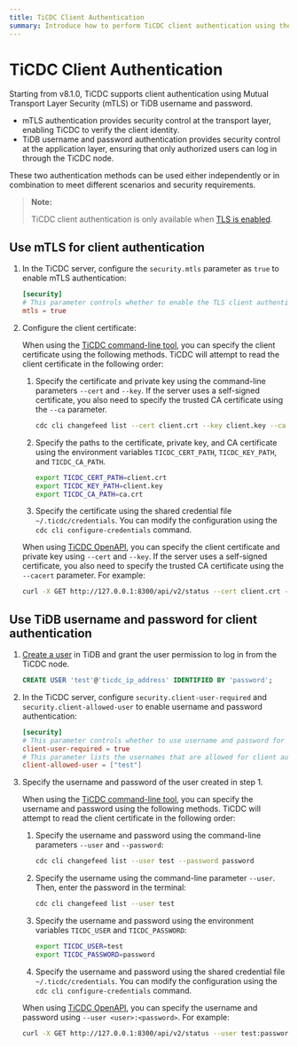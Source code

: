 ```yaml
---
title: TiCDC Client Authentication
summary: Introduce how to perform TiCDC client authentication using the command-line tool or OpenAPI.
---
```


# TiCDC Client Authentication

Starting from v8.1.0, TiCDC supports client authentication using Mutual Transport Layer Security (mTLS) or TiDB username and password. 

- mTLS authentication provides security control at the transport layer, enabling TiCDC to verify the client identity.
- TiDB username and password authentication provides security control at the application layer, ensuring that only authorized users can log in through the TiCDC node.

These two authentication methods can be used either independently or in combination to meet different scenarios and security requirements. 

> **Note:**
>
> TiCDC client authentication is only available when [TLS is enabled](/enable-tls-between-clients-and-servers.md).

## Use mTLS for client authentication

1. In the TiCDC server, configure the `security.mtls` parameter as `true` to enable mTLS authentication:

    ```toml
    [security]
    # This parameter controls whether to enable the TLS client authentication. The default value is false.
    mtls = true
    ```

2. Configure the client certificate:

    <SimpleTab groupId="cdc">
    <div label="TiCDC command-line tool" value="cdc-cli">

    When using the [TiCDC command-line tool](/ticdc/ticdc-manage-changefeed.md), you can specify the client certificate using the following methods. TiCDC will attempt to read the client certificate in the following order:

    1. Specify the certificate and private key using the command-line parameters `--cert` and `--key`. If the server uses a self-signed certificate, you also need to specify the trusted CA certificate using the `--ca` parameter.

        ```bash
        cdc cli changefeed list --cert client.crt --key client.key --ca ca.crt
        ```

    2. Specify the paths to the certificate, private key, and CA certificate using the environment variables `TICDC_CERT_PATH`, `TICDC_KEY_PATH`, and `TICDC_CA_PATH`.

        ```bash
        export TICDC_CERT_PATH=client.crt
        export TICDC_KEY_PATH=client.key
        export TICDC_CA_PATH=ca.crt
        ```

    3. Specify the certificate using the shared credential file `~/.ticdc/credentials`. You can modify the configuration using the `cdc cli configure-credentials` command.

    </div>

    <div label="TiCDC OpenAPI" value="cdc-api">

    When using [TiCDC OpenAPI](/ticdc/ticdc-open-api-v2.md), you can specify the client certificate and private key using `--cert` and `--key`. If the server uses a self-signed certificate, you also need to specify the trusted CA certificate using the `--cacert` parameter. For example:

    ```bash
    curl -X GET http://127.0.0.1:8300/api/v2/status --cert client.crt --key client.key --cacert ca.crt
    ```

    </div>
    </SimpleTab>

## Use TiDB username and password for client authentication

1. [Create a user](/sql-statements/sql-statement-create-user.md) in TiDB and grant the user permission to log in from the TiCDC node.

    ```sql
    CREATE USER 'test'@'ticdc_ip_address' IDENTIFIED BY 'password';
    ```

2. In the TiCDC server, configure `security.client-user-required` and `security.client-allowed-user` to enable username and password authentication:

    ```toml
    [security]
    # This parameter controls whether to use username and password for client authentication. The default value is false.
    client-user-required = true
    # This parameter lists the usernames that are allowed for client authentication. Authentication requests with usernames not in this list will be rejected. The default value is null.
    client-allowed-user = ["test"]
    ```

3. Specify the username and password of the user created in step 1.

    <SimpleTab groupId="cdc">
    <div label="TiCDC command-line tool" value="cdc-cli">

    When using the [TiCDC command-line tool](/ticdc/ticdc-manage-changefeed.md), you can specify the username and password using the following methods. TiCDC will attempt to read the client certificate in the following order:

    1. Specify the username and password using the command-line parameters `--user` and `--password`:

        ```bash
        cdc cli changefeed list --user test --password password
        ```

    2. Specify the username using the command-line parameter `--user`. Then, enter the password in the terminal:

        ```bash
        cdc cli changefeed list --user test
        ```

    3. Specify the username and password using the environment variables `TICDC_USER` and `TICDC_PASSWORD`:

        ```bash
        export TICDC_USER=test
        export TICDC_PASSWORD=password
        ```

    4. Specify the username and password using the shared credential file  `~/.ticdc/credentials`. You can modify the configuration using the `cdc cli configure-credentials` command.

    </div>

    <div label="TiCDC OpenAPI" value="cdc-api">

    When using [TiCDC OpenAPI](/ticdc/ticdc-open-api-v2.md), you can specify the username and password using `--user <user>:<password>`. For example:

    ```bash
    curl -X GET http://127.0.0.1:8300/api/v2/status --user test:password
    ```

    </div>
    </SimpleTab>
